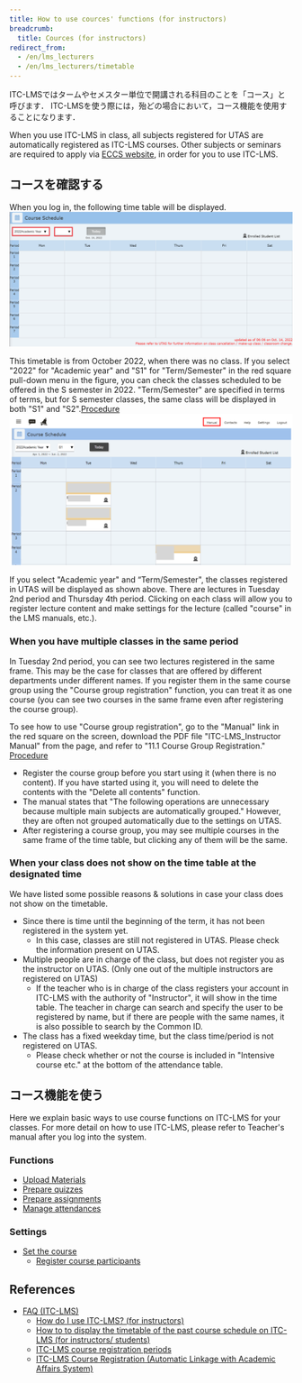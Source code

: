 ```yaml
---
title: How to use cources' functions (for instructors)
breadcrumb:
  title: Cources (for instructors)
redirect_from:
  - /en/lms_lecturers
  - /en/lms_lecturers/timetable
---
```


ITC-LMSではタームやセメスター単位で開講される科目のことを「コース」と呼びます．
ITC-LMSを使う際には，殆どの場合において，コース機能を使用することになります．

When you use ITC-LMS in class, all subjects registered for UTAS are automatically registered as ITC-LMS courses.  Other subjects or seminars are required to apply via <a href="https://www.ecc.u-tokyo.ac.jp/itc-lms/" target="_blank"> ECCS website</a>, in order for you to use ITC-LMS. 

## コースを確認する

When you log in, the following time table will be displayed.
![出講表1](./schedule1.png)

This timetable is from October 2022, when there was no class. If you select "2022" for "Academic year" and "S1" for "Term/Semester" in the red square pull-down menu in the figure, you can check the classes scheduled to be offered in the S semester in 2022. "Term/Semester" are specified in terms of terms, but for S semester classes, the same class will be displayed in both "S1" and "S2".[Procedure](https://youtu.be/V-FN5muQw_Q)
![出講表2](./schedule2.png)

If you select "Academic year" and “Term/Semester", the classes registered in UTAS will be displayed as shown above. There are lectures in Tuesday 2nd period and Thursday 4th period. Clicking on each class will allow you to register lecture content and make settings for the lecture (called "course" in the LMS manuals, etc.).

### When you have multiple classes in the same period
In Tuesday 2nd period, you can see two lectures registered in the same frame. This may be the case for classes that are offered by different departments under different names. If you register them in the same course group using the "Course group registration" function, you can treat it as one course (you can see two courses in the same frame even after registering the course group).

To see how to use "Course group registration", go to the "Manual" link in the red square on the screen, download the PDF file "ITC-LMS_Instructor Manual" from the page, and refer to "11.1 Course Group Registration." [Procedure](https://youtu.be/HJyOrTdT0l4)
*  Register the course group before you start using it (when there is no content). If you have started using it, you will need to delete the contents with the "Delete all contents" function.
* The manual states that "The following operations are unnecessary because multiple main subjects are automatically grouped." However, they are often not grouped automatically due to the settings on UTAS.
* After registering a course group, you may see multiple courses in the same frame of the time table, but clicking any of them will be the same.

### When your class does not show on the time table at the designated time
We have listed some possible reasons & solutions in case your class does not show on the timetable.

* Since there is time until the beginning of the term, it has not been registered in the system yet.
  * In this case, classes are still not registered in UTAS. Please check the information present on UTAS.
* Multiple people are in charge of the class, but does not register you as the instructor on UTAS. (Only one out of the multiple instructors are registered on UTAS)
  * If the teacher who is in charge of the class registers your account in ITC-LMS with the authority of "Instructor", it will show in the time table. The teacher in charge can search and specify the user to be registered by name, but if there are people with the same names, it is also possible to search by the Common ID.
* The class has a fixed weekday time, but the class time/period is not registered on UTAS.
  * Please check whether or not the course is included in "Intensive course etc." at the bottom of the attendance table.

## コース機能を使う

Here we explain basic ways to use course functions on ITC-LMS for your classes.
For more detail on how to use ITC-LMS, please refer to Teacher's manual after you log into the system.

### Functions

- [Upload Materials](materials/)
- [Prepare quizzes](quizzes/)
- [Prepare assignments](assignments/)
- [Manage attendances](attendances/)
<!-- - [Surveys](surveys/) -->
<!-- - [Forums](forums/) -->
<!-- - [Messages](messages/) -->

### Settings

- [Set the course](settings/)
  - [Register course participants](settings/course_participants/)
  <!-- - [ユーザグループ設定](settings/user_groups/) -->
  <!-- - [コースグループ登録・解除](settings/course_group/) -->

## References
* <a href="https://www.ecc.u-tokyo.ac.jp/en/itc-lms/faq.html">FAQ (ITC-LMS)</a>
  * <a href="https://www.ecc.u-tokyo.ac.jp/en/announcement/2019/06/24_2984.html">How do I use ITC-LMS? (for instructors)</a>
  * <a href="https://www.ecc.u-tokyo.ac.jp/en/announcement/2016/08/30_2301.html">How to to display the timetable of the past course schedule on ITC-LMS (for instructors/ students)</a>
  * <a href="https://www.ecc.u-tokyo.ac.jp/en/announcement/2016/08/08_2284.html">ITC-LMS course registration periods</a>
  * <a href="https://www.ecc.u-tokyo.ac.jp/en/announcement/2016/08/09_2286.html">ITC-LMS Course Registration (Automatic Linkage with Academic Affairs System)</a>
